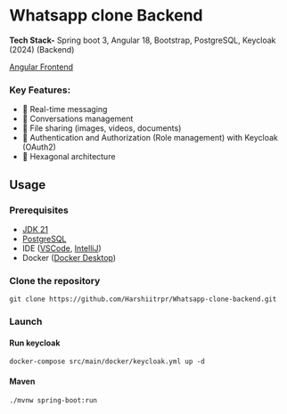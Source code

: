 # Whatsapp clone Backend

**Tech Stack-** Spring boot 3, Angular 18, Bootstrap, PostgreSQL, Keycloak (2024) (Backend)

[Angular Frontend](https://github.com/Harshiitrpr/Whatsapp-clone-frontend)

### Key Features:
- 💬 Real-time messaging
- 👥 Conversations management
- 📁 File sharing (images, videos, documents)
- 🔐 Authentication and Authorization (Role management) with Keycloak (OAuth2)
- 🏢 Hexagonal architecture

## Usage
### Prerequisites
- [JDK 21](https://adoptium.net/temurin/releases/)
- [PostgreSQL](https://www.postgresql.org/download/)
- IDE ([VSCode](https://code.visualstudio.com/download), [IntelliJ](https://www.jetbrains.com/idea/download/))
- Docker ([Docker Desktop](https://docs.docker.com/engine/install/))

### Clone the repository
``git clone https://github.com/Harshiitrpr/Whatsapp-clone-backend.git``

### Launch

#### Run keycloak
``docker-compose src/main/docker/keycloak.yml up -d``

#### Maven
``./mvnw spring-boot:run``
